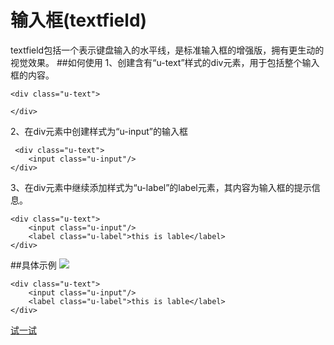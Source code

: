 
# 输入框(textfield)
textfield包括一个表示键盘输入的水平线，是标准输入框的增强版，拥有更生动的视觉效果。
##如何使用
1、创建含有“u-text”样式的div元素，用于包括整个输入框的内容。

	<div class="u-text">
       
    </div>
2、在div元素中创建样式为“u-input”的输入框
	
	 <div class="u-text">
        <input class="u-input"/>
    </div>

3、在div元素中继续添加样式为“u-label”的label元素，其内容为输入框的提示信息。

	<div class="u-text">
        <input class="u-input"/>
        <label class="u-label">this is lable</label>
    </div>

##具体示例
![](img/textfield.png) 

    <div class="u-text">
        <input class="u-input"/>
        <label class="u-label">this is lable</label>
    </div>



[试一试](http://iuap.yonyou.com/fe/demo/#/demos/ui/textfield "试一试")










